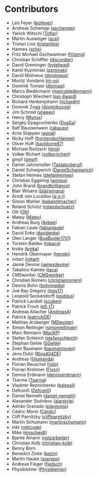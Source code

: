 # Contributors

 * Leo Feyer ([leofeyer](https://github.com/leofeyer))
 * Andreas Schempp ([aschempp](https://github.com/aschempp))
 * Yanick Witschi ([Toflar](https://github.com/Toflar))
 * Martin Auswöger ([ausi](https://github.com/ausi))
 * Tristan Lins ([tristanlins](https://github.com/tristanlins))
 * Hannes ([xchs](https://github.com/xchs))
 * Fritz Michael Gschwantner ([fritzmg](https://github.com/fritzmg))
 * Christian Schiffler ([discordier](https://github.com/discordier))
 * David Greminger ([bytehead](https://github.com/bytehead))
 * Kamil Kuzminski ([qzminski](https://github.com/qzminski))
 * David Molineus ([dmolineus](https://github.com/dmolineus))
 * Moritz Vondano ([m-vo](https://github.com/m-vo))
 * Dominik Tomasi ([dtomasi](https://github.com/dtomasi))
 * Marco Biedermann ([marcobiedermann](https://github.com/marcobiedermann))
 * Christoph Wiechert ([psi-4ward](https://github.com/psi-4ward))
 * Richard Henkenjohann ([richardhj](https://github.com/richardhj))
 * Dominik Zogg ([dominikzogg](https://github.com/dominikzogg))
 * Jim Schmid ([sheeep](https://github.com/sheeep))
 * Henry ([Mynyx](https://github.com/Mynyx))
 * Sergey Dyagovchenko ([DyaGa](https://github.com/DyaGa))
 * Ralf Baussenwein ([rabauss](https://github.com/rabauss))
 * Arne Stappen ([agoat](https://github.com/agoat))
 * Nicky Hoff ([frontendschlampe](https://github.com/frontendschlampe))
 * Oliver Hoff ([backbone87](https://github.com/backbone87))
 * Michael Roitzsch ([mroi](https://github.com/mroi))
 * Volker Richert ([volkerrichert](https://github.com/volkerrichert))
 * gmpf ([gmpf](https://github.com/gmpf))
 * Daniel Jahnsmüller ([Tastaturberuf](https://github.com/Tastaturberuf))
 * Daniel Schwiperich ([DanielSchwiperich](https://github.com/DanielSchwiperich))
 * Stefan Heimes ([stefanheimes](https://github.com/stefanheimes))
 * Christian Eggeling ([amisso](https://github.com/amisso))
 * John Brand ([brandbrilliance](https://github.com/brandbrilliance))
 * Blair Winans ([blairwinans](https://github.com/blairwinans))
 * Arndt von Lucadou ([a-v-l](https://github.com/a-v-l))
 * Simon Wohler ([bekanntmacher](https://github.com/bekanntmacher))
 * Roland Schütz ([rolandschuetz](https://github.com/rolandschuetz))
 * Olli ([Olli](https://github.com/Olli))
 * Matey ([Matey](https://github.com/Matey))
 * Andreas Burg ([Aybee](https://github.com/Aybee))
 * Fabian Laule ([fabianlaule](https://github.com/fabianlaule))
 * David Enke ([davidenke](https://github.com/davidenke))
 * Glen Langer ([BugBuster1701](https://github.com/BugBuster1701))
 * Torsten Baldes ([tobaco](https://github.com/tobaco))
 * kroka ([kroka](https://github.com/kroka))
 * Hendrik Obermayer ([henobi](https://github.com/henobi))
 * initart ([initart](https://github.com/initart))
 * Jamie Devine ([jamesdevine](https://github.com/jamesdevine))
 * Takahiro Kambe ([taca](https://github.com/taca))
 * CMSworker ([CMSworker](https://github.com/CMSworker))
 * Christian Romeni ([christianromeni](https://github.com/christianromeni))
 * Dennis Bohn ([bohnmedia](https://github.com/bohnmedia))
 * Joe Ray Gregory ([may17](https://github.com/may17))
 * Leopold Seckendorff ([poddus](https://github.com/poddus))
 * Patrick Landolt ([scuben](https://github.com/scuben))
 * Patrick Froch ([eS-IT](https://github.com/eS-IT))
 * Andreas Allacher ([AndreasA](https://github.com/AndreasA))
 * Patrick ([patrickjDE](https://github.com/patrickjDE))
 * Mathias Arzberger ([MDevster](https://github.com/MDevster))
 * Simon Reitinger ([simonreitinger](https://github.com/simonreitinger))
 * Marc Reimann ([MacKP](https://github.com/MacKP))
 * Stefan Schleich ([stefanschleich](https://github.com/stefanschleich))
 * Stephan Gehle ([SGehle](https://github.com/SGehle))
 * Sven Baumann ([baumannsven](https://github.com/baumannsven))
 * Jens Dutzi ([Blog404DE](https://github.com/Blog404DE))
 * Andreas ([Glumanda](https://github.com/Glumanda))
 * Florian Reuschel ([loilo](https://github.com/loilo))
 * Florian Krohmer ([Floxn](https://github.com/Floxn))
 * Dennis Erdmann ([denniserdmann](https://github.com/denniserdmann))
 * Tsarma ([Tsarma](https://github.com/Tsarma))
 * Vladimir Reznichenko ([kalessil](https://github.com/kalessil))
 * Defcon0 ([Defcon0](https://github.com/Defcon0))
 * Daniel Nemeth ([daniel-nemeth](https://github.com/daniel-nemeth))
 * Alexander Stulnikov ([alarstyle](https://github.com/alarstyle))
 * Adrián Granado ([playmono](https://github.com/playmono))
 * Cédric Morin ([Cerdic](https://github.com/Cerdic))
 * Cliff Parnitzky ([cliffparnitzky](https://github.com/cliffparnitzky))
 * Martin Schumann ([martinschumann](https://github.com/martinschumann))
 * mkt ([mktcode](https://github.com/mktcode))
 * Mike ([mvscheidt](https://github.com/mvscheidt))
 * Bjarke Amann ([netzarbeiter](https://github.com/netzarbeiter))
 * Christian Kolb ([christian-kolb](https://github.com/christian-kolb))
 * Benny Born
 * Benedict Zinke ([bezin](https://github.com/bezin))
 * Martin Hauke ([soxrepo](https://github.com/soxrepo))
 * Andreas Fieger ([fiedsch](https://github.com/fiedsch))
 * Physiklehrer ([Physiklehrer](https://github.com/Physiklehrer))
